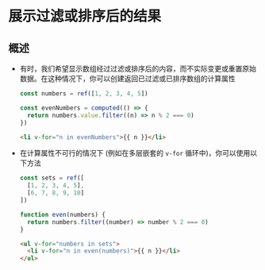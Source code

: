 # 展示过滤或排序后的结果

## 概述

+ 有时，我们希望显示数组经过过滤或排序后的内容，而不实际变更或重置原始数据。在这种情况下，你可以创建返回已过滤或已排序数组的计算属性

  ```js
  const numbers = ref([1, 2, 3, 4, 5])

  const evenNumbers = computed(() => {
    return numbers.value.filter((n) => n % 2 === 0)
  })
  ```

  ```html
  <li v-for="n in evenNumbers">{{ n }}</li>
  ```

+ 在计算属性不可行的情况下 (例如在多层嵌套的 `v-for` 循环中)，你可以使用以下方法

  ```js
  const sets = ref([
    [1, 2, 3, 4, 5],
    [6, 7, 8, 9, 10]
  ])

  function even(numbers) {
    return numbers.filter((number) => number % 2 === 0)
  }
  ```

  ```html
  <ul v-for="numbers in sets">
    <li v-for="n in even(numbers)">{{ n }}</li>
  </ul>
  ```
